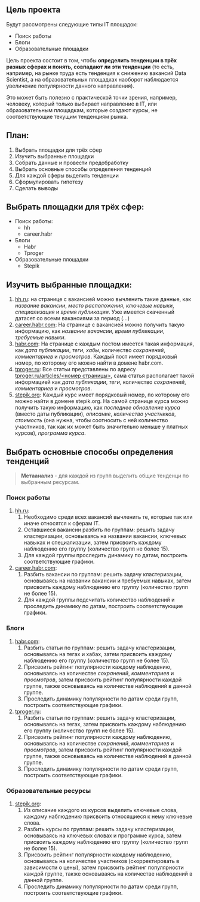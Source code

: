 ## Цель проекта

Будут рассмотрены следующие типы IT площадок:
- Поиск работы
- Блоги
- Образовательные площадки

Цель проекта состоит в том, чтобы **определить тенденции в трёх разных сферах и понять, совпадают ли эти тенденции** (то есть, например, на рынке труда есть 
тенденция к снижению вакансий Data Scientist, а на образовательных площадках наоборот наблюдается увеличение популярности данного направления). 

Это может быть полезно с практической точки зрения, например, человеку, который только выбирает направление в IT, или образовательным площадкам, 
которые создают курсы, не соответствующие текущим тенденциям рынка.


## План:
 1. Выбрать площадки для трёх сфер
 2. Изучить выбранные площадки 
 3. Собрать данные и провести предобработку 
 4. Выбрать основные способы определения тенденций
 5. Для каждой сферы выделить тенденции
 6. Сформулировать гипотезу
 7. Сделать выводы

## Выбрать площадки для трёх сфер:
- Поиск работы: 
  - hh
  - career.habr
- Блоги
  - Habr
  - Tproger
- Образовательные площадки
  - Stepik

## Изучить выбранные площадки:
1. [hh.ru](https://hh.ru/): 
  на странице с вакансией можно вычленить такие данные, как *название вакансии*, *место расположения*, *ключевые навыки*, 
  *специализация* и *время публикации*. Уже имеется скаченный датасет со всеми вакансиями за период (...)
2. [career.habr.com](https://career.habr.com/):
  На странице с вакансией можно получить такую информацию, как *название вакансии*, *время публикации*, *требуемые навыки*.
3. [habr.com](https://habr.com/):
  На странице с каждым постом имеется такая информация, как *дата публикации*, *теги*, *хабы*, количество *сохранений*, *комментариев* и *просмотров*. 
  Каждый пост имеет порядковый номер, по которому его можно найти в домене habr.com. 
4. [tproger.ru](https://tproger.ru/):
  Все статьи представлены по адресу [tproger.ru/articles/<номер страницы>](https://tproger.ru/articles), сама статья располагает такой информацией как
  *дата публикации*, *теги*, количество *сохранений*, *комментариев* и *просмотров*.
5. [stepik.org](https://stepik.org/):
  Каждый курс имеет порядковый номер, по которому его можно найти в домене stepik.org. 
  На самой странице курса можно получить такую информацию, как *последнее обновление курса* (вместо даты публикации), *описание*, 
  *количество участников*, *стоимость* (она нужна, чтобы соотносить с ней количество участников, так как их может быть 
  значительно меньше у платных курсов), *программа курса*.
  
  
## Выбрать основные способы определения тенденций 

> **Метаанализ** - для каждой из групп выделить общие тенденци по выбранным ресурсам.

### Поиск работы
1. [hh.ru](https://hh.ru/): 
    1. Необходимо среди всех вакансий вычленить те, которые так или иначе относятся к сферам IT. 
    1. Оставшиеся вакансии разбить по группам: решить задачу кластеризации, основываясь на названии вакансии, ключевых навыках и специализации, затем присвоить 
    каждому наблюдению его группу (количество групп не более 15).
    1. Для каждой группы проследить динамику по датам, построить соответствующие графики.
1. [career.habr.com](https://career.habr.com/):
    1. Разбить вакансии по группам: решить задачу кластеризации, основываясь на названии вакансии и требуемых навыках, затем присвоить 
    каждому наблюдению его группу (количество групп не более 15).
    1. Для каждой группы подсчитать количество наблюдений и проследить динамику по датам, построить соответствующие графики.

### Блоги
1. [habr.com](https://habr.com/):
    1. Разбить статьи по группам: решить задачу кластеризации, основываясь на тегах и хабах, затем присвоить 
    каждому наблюдению его группу (количество групп не более 15).
    1. Присвоить рейтинг популярности каждому наблюдению, основываясь на количестве *сохранений*, *комментариев* и *просмотров*, затем присвоить рейтинг популярности
    каждой группе, также основываясь на количестве наблюдений в данной группе.
    1. Проследить динамику популярности по датам среди групп, построить соответствующие графики.
1. [tproger.ru](https://tproger.ru/):
    1. Разбить статьи по группам: решить задачу кластеризации, основываясь на тегах, затем присвоить каждому наблюдению его группу (количество групп не более 15).
    1. Присвоить рейтинг популярности каждому наблюдению, основываясь на количестве *сохранений*, *комментариев* и *просмотров*, затем присвоить рейтинг популярности
    каждой группе, также основываясь на количестве наблюдений в данной группе.
    1. Проследить динамику популярности по датам среди групп, построить соответствующие графики.


### Образовательные ресурсы
1. [stepik.org](https://stepik.org/):
    1. Из описание каждого из курсов выделить ключевые слова, каждому наблюдению присвоить относящиеся к нему ключевые слова.
    1. Разбить курсы по группам: решить задачу кластеризации, основываясь на ключевых словах и программе курса, затем присвоить 
    каждому наблюдению его группу (количество групп не более 15).
    1. Присвоить рейтинг популярности каждому наблюдению, основываясь на количестве участников (скорректировать в зависимости о цены), затем присвоить рейтинг популярности
    каждой группе, также основываясь на количестве наблюдений в данной группе.
    1. Проследить динамику популярности по датам среди групп, построить соответствующие графики.

